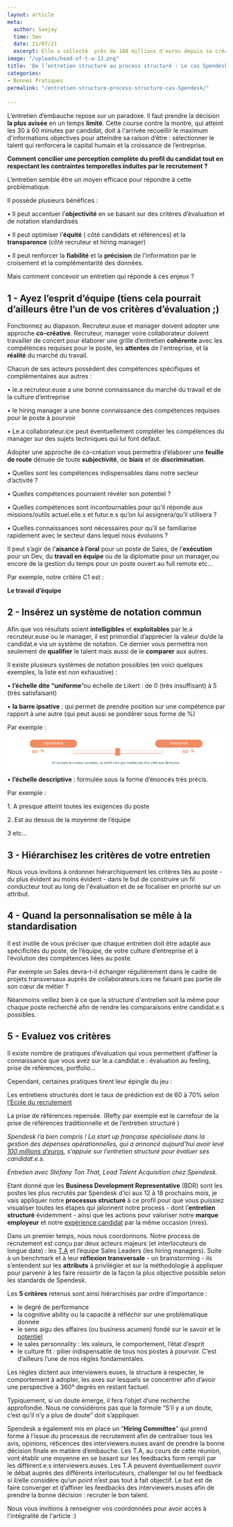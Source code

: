```yaml
---
layout: article
meta:
  author: Sanjay
  time: 5mn
  date: 21/07/21
  excerpt: Elle a collecté  près de 160 millions d'euros depuis sa création en 2016
image: "/uploads/head-of-t-a-13.png"
title: 'De l’entretien structuré au process structuré : Le cas Spendesk'
categories:
- Bonnes Pratiques
permalink: "/entretien-structure-process-structure-cas-Spendesk/"

---
```

L’entretien d’embauche repose sur un paradoxe. Il faut prendre la décision **la plus avisée** en un temps **limité**. Cette course contre la montre, qui atteint les 30 à 60 minutes par candidat, doit à l'arrivée recueillir le maximum d'informations objectives pour atteindre sa raison d’être : sélectionner le talent qui renforcera le capital humain et la croissance de l’entreprise.

**Comment concilier une perception complète du profil du candidat tout en respectant les contraintes temporelles induites par le recrutement ?**

L’entretien semble être un moyen efficace pour répondre à cette problématique.

Il possède plusieurs bénéfices :

• Il peut accentuer l’**objectivité** en se basant sur des critères d’évaluation et de notation standardisés

• Il peut optimiser l’**équité** ( côté candidats et références)  et la **transparence** (côté recruteur et hiring manager)

• Il peut renforcer la **fiabilité** et la **précision** de l'information par le croisement et la complémentarité des données.

Mais comment concevoir un entretien qui réponde à ces enjeux ?

## 1 - Ayez l’esprit d’équipe (tiens cela pourrait d’ailleurs être l’un de vos critères d’évaluation ;)

Fonctionnez au diapason. Recruteur.euse et manager doivent adopter une approche **co-créative**. Recruteur, manager voire collaborateur doivent travailler de concert pour élaborer une grille d’entretien **cohérente** avec les compétences requises pour le poste, les **attentes** de l'entreprise, et la **réalité** du marché du travail.

Chacun de ses acteurs possèdent des compétences spécifiques et complémentaires aux autres :

• le.a recruteur.euse a une bonne connaissance du marché du travail et de la culture d’entreprise

• le hiring manager a une bonne connaissance des compétences requises pour le poste à pourvoir

• Le.a collaborateur.ice peut éventuellement compléter les compétences du manager sur des sujets techniques qui lui font défaut.

Adopter une approche de co-création vous permettra d’élaborer une **feuille de route** dénuée de toute **subjectivité**, de **biais** et de **discrimination**.

• Quelles sont les compétences indispensables dans notre secteur d’activité ?

• Quelles compétences pourraient révéler son potentiel ?

• Quelles compétences sont incontournables pour qu’il réponde aux missions/outils actuel.elle.s et futur.e.s qu’on lui assignera/qu’il utilisera ?

• Quelles connaissances sont nécessaires pour qu’il se familiarise rapidement avec le secteur dans lequel nous évoluons ?

Il peut s’agir de l’**aisance à l’oral** pour un poste de Sales, de l’**exécution** pour un Dev, du **travail en équipe** ou de la diplomatie pour un manager,ou encore de  la gestion du temps pour un poste ouvert au full remote etc…

Par exemple, notre critère C1 est :

**Le travail d’équipe**

## 2 - Insérez un système de notation commun

Afin que vos résultats soient **intelligibles** et **exploitables** par le.a recruteur.euse ou le manager, il est primordial d’apprécier la valeur du/de la candidat.e via un système de notation. Ce dernier vous permettra non seulement de **qualifier** le talent mais aussi de le **comparer** aux autres.

Il existe plusieurs systèmes de notation possibles (en voici quelques exemples, la liste est non exhaustive) :

• **l’échelle dite “uniforme**”ou échelle de Likert : de 0 (très insuffisant) à 5 (très  satisfaisant)

• **la barre ipsative** : qui permet de prendre position sur une compétence par rapport à une autre (qui peut aussi se pondérer sous forme de %)

Par exemple :

![](/uploads/barreipsativerefty.png)

• **l’échelle descriptive** : formulée sous la forme d’énoncés très précis.

Par exemple :

1\. A presque atteint toutes les exigences du poste

2\. Est au dessus de la moyenne de l’équipe

3 etc...

## 3 - Hiérarchisez les critères de votre entretien

Nous vous invitons à ordonner hiérarchiquement les critères liés au poste - du plus évident au moins évident -  dans le but de construire un fil conducteur tout au long de l'évaluation et de se focaliser en priorité sur un attribut.

## 4 - Quand la personnalisation se mêle à la standardisation

Il est inutile de vous préciser que chaque entretien doit être adapté aux spécificités du poste, de l’équipe, de votre culture d’entreprise et à l’évolution des compétences liées au poste.

Par exemple un Sales devra-t-il échanger régulièrement dans le cadre de projets transversaux auprès de collaborateurs.ices ne faisant pas partie de son cœur de métier ?

Néanmoins veillez bien à ce que la structure d'entretien soit la même pour chaque poste recherché afin de rendre les comparaisons entre candidat.e.s possibles.

## 5 - Evaluez vos critères

Il existe nombre de pratiques d’évaluation qui vous permettent d’affiner la connaissance que vous avez sur le.a candidat.e : évaluation au feeling, prise de références, portfolio…

Cependant, certaines pratiques tirent leur épingle du jeu :

Les entretiens structurés dont le taux de prédiction est de 60 à 70% selon [l’Ecole du recrutement](https://lecoledurecrutement.fr/comment-mettre-en-place-les-entretiens-structures/)

La prise de références repensée. (Refty par exemple est le carrefour de la prise de références traditionnelle et de l’entretien structuré )

_Spendesk l’a bien compris ! La start up française spécialisée dans la gestion des dépenses opérationnelles, qui a annoncé aujourd’hui avoir levé_ [_100 millions d’euros_](https://www.lemonde.fr/economie/article/2021/07/21/la-start-up-francaise-spendesk-leve-100-millions-d-euros_6089006_3234.html)_, s’appuie sur l’entretien structuré pour évaluer ses candidat.e.s._

_Entretien avec Stéfany Ton That, Lead Talent Acquisition chez Spendesk._

Etant donné que les **Business Development Representative** (BDR) sont les postes les plus recrutés par Spendesk d’ici aux 12 à 18 prochains mois, je vais appliquer notre **processus structuré** à ce profil pour que vous puissiez visualiser toutes les étapes qui jalonnent notre process - dont l’**entretien structuré** évidemment - ainsi que les actions pour valoriser notre **marque employeur** et notre [expérience candidat](https://blog.refty.co/qu-est-ce-que-experience-candidat/) par la même occasion (rires).

Dans un premier temps, nous nous coordonnons. Notre process de recrutement est conçu par deux acteurs majeurs (et interlocuteurs de longue date) : les [T.A](https://blog.refty.co/recruteur-un-poste-de-reve/) et l’équipe Sales Leaders (les hiring managers). Suite à un benchmark et à leur **réflexion transversale** - un brainstorming -  ils s’entendent sur les **attributs** à privilégier et sur la méthodologie à appliquer pour parvenir à les faire ressortir de la façon la plus objective possible selon les standards de Spendesk.

Les **5 critères** retenus sont ainsi hiérarchisés par ordre d’importance :

* le degré de performance
* la cognitive ability ou la capacité à réfléchir sur une problématique donnée
* le sens aigu des affaires (ou business acumen) fondé sur le savoir et le [potentiel ](https://blog.refty.co/5-outils-pour-mesurer-potentiel-candidat/)
* le sales personnality : les valeurs, le comportement, l’état d’esprit
* le culture fit : pilier indispensable de tous nos postes à pourvoir. C’est d’ailleurs l’une de nos règles fondamentales.

Les règles dictent aux interviewers.euses, la structure à respecter, le comportement à adopter, les axes sur lesquels se concentrer afin d’avoir une perspective à 360° degrés en restant factuel.

Typiquement, si un doute émerge, il fera l’objet d’une recherche approfondie. Nous ne considérons pas que la formule “S’il y a un doute, c’est qu’il n’y a plus de doute” doit s’appliquer.

Spendesk a également mis en place un “**Hiring Committee**” qui prend forme à l’issue du processus de recrutement afin de centraliser tous les avis, opinions, réticences des interviewers.euses avant de prendre la bonne décision finale en matière d’embauche. Les T.A, au cours de cette réunion, vont établir une moyenne en se basant sur les feedbacks form rempli par les différent.e.s interviewers.euses. Les T.A peuvent éventuellement ouvrir le débat auprès des différents interlocuteurs, challenger tel ou tel feedback si il/elle considère qu’un point n’est pas tout à fait objectif. Le but est de faire converger et d’affiner les feedbacks des interviewers.euses afin de prendre la bonne décision : recruter le bon talent.

Nous vous invitions à renseigner vos coordonnées pour avoir accès à l'intégralité de l'article :)

<!--\[if lte IE 8\]>
<script charset="utf-8" type="text/javascript" src="//js.hsforms.net/forms/v2-legacy.js"></script>
<!\[endif\]-->
<script charset="utf-8" type="text/javascript" src="//js.hsforms.net/forms/v2.js"></script>
<script>
hbspt.forms.create({
region: "na1",
portalId: "9017898",
formId: "d5369557-47d8-4f65-af2e-08eeb8358cc5"
});
</script>

<!-- Start of HubSpot Embed Code -->
<script type="text/javascript" id="hs-script-loader" async defer src="//js.hs-scripts.com/9017898.js"></script>
<!-- End of HubSpot Embed Code -->
